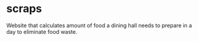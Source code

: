 # scraps
Website that calculates amount of food a dining hall needs to prepare in a day to eliminate food waste.
